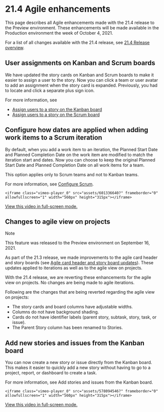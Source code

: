

# 21.4 Agile enhancements

This page describes all Agile enhancements made with the 21.4 release to the Preview environment. These enhancements will be made available in the Production environment the week of October 4, 2021.

For a list of all changes available with the 21.4 release, see [21.4 Release overview](../../../product-announcements/product-releases/21.4-release-activity/21.4-release-overview.md).

## User assignments on Kanban and Scrum boards

We have updated the story cards on Kanban and Scrum boards to make it easier to assign a user to the story. Now you can click a team or user avatar to add an assignment when the story card is expanded. Previously, you had to locate and click a separate plus sign icon.

For more information, see

* [Assign users to a story on the Kanban board](../../../agile/use-kanban-in-an-agile-team/assign-users-to-a-story.md) 
* [Assign users to a story on the Scrum board](../../../agile/use-scrum-in-an-agile-team/scrum-board/assign-users-to-a-story-scrum.md)

## Configure how dates are applied when adding work items to a Scrum iteration

By default, when you add a work item to an iteration, the Planned Start Date and Planned Completion Date on the work item are modified to match the iteration start and dates. Now you can choose to keep the original Planned Start Date and Planned Completion Date on all work items for a team.

This option applies only to Scrum teams and not to Kanban teams.

For more information, see [Configure Scrum](../../../agile/get-started-with-agile-in-workfront/configure-scrum.md).

```<iframe class="vimeo-player_0" src="assets/601336640?" frameborder="0" allowfullscreen="1" width="560px" height="315px"></iframe>```

[View this video in full-screen mode.](https://vimeo.com/601336640/d519107145)

## Changes to agile view on projects

>[!NOTE]
>
>This feature was released to the Preview environment on September 16, 2021.

As part of the 21.3 release, we made improvements to the agile card header and story boards (see [Agile card header and story board updates](../../../product-announcements/product-releases/21.3-release-activity/21-3-project-enhancements.md#agile)). These updates applied to iterations as well as to the agile view on projects.

With the 21.4 release, we are reverting these enhancements for the agile view on projects. No changes are being made to agile iterations.

Following are the changes that are being reverted regarding the agile view on projects:

* The story cards and board columns have adjustable widths.
* Columns do not have background shading.
* Cards do not have identifier labels (parent story, subtask, story, task, or issue).
* The Parent Story column has been renamed to Stories.

## Add new stories and issues from the Kanban board

You can now create a new story or issue directly from the Kanban board. This makes it easier to quickly add a new story without having to go to a project, report, or dashboard to create a task.

For more information, see Add stories and issues from the Kanban board.

```<iframe class="vimeo-player_0" src="assets/578094546?" frameborder="0" allowfullscreen="1" width="560px" height="315px"></iframe>```

[View this video in full-screen mode.](https://vimeo.com/578094546/cbdd9b0d72) 
